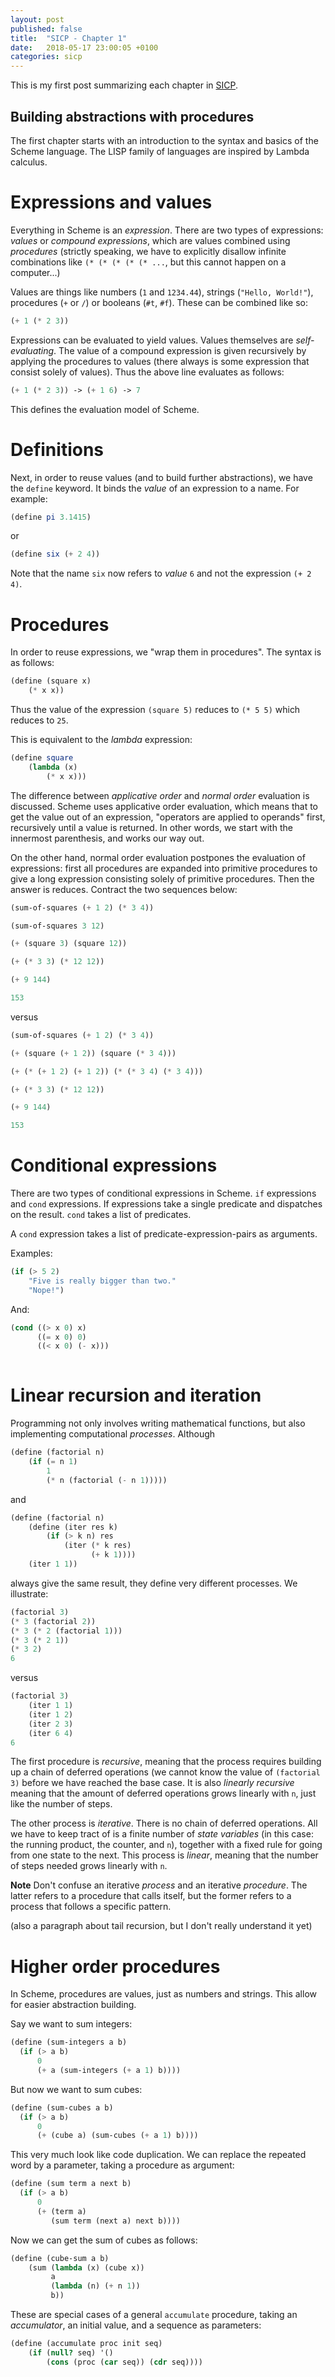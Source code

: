 ```yaml
---
layout: post
published: false
title:  "SICP - Chapter 1"
date:   2018-05-17 23:00:05 +0100
categories: sicp
---
```


This is my first post summarizing each chapter in [SICP](https://mitpress.mit.edu/sites/default/files/sicp/full-text/book/book-Z-H-4.html).

## Building abstractions with procedures

The first chapter starts with an introduction to the syntax and basics of the Scheme language. The LISP family of languages are inspired by Lambda calculus.

# Expressions and values

Everything in Scheme is an _expression_. There are two types of expressions: _values_ or _compound expressions_, which are values combined using _procedures_ (strictly speaking, we have to explicitly disallow infinite combinations like `(* (* (* (* (* ...`, but this cannot happen on a computer...) 

Values are things like numbers (`1` and `1234.44`), strings (`"Hello, World!"`), procedures (`+` or `/`) or booleans (`#t`, `#f`). These can be combined like so:

```scheme
(+ 1 (* 2 3))
```

Expressions can be evaluated to yield values. Values themselves are _self-evaluating_. The value of a compound expression is given recursively by applying the procedures to values (there always is some expression that consist solely of values). Thus the above line evaluates as follows:

```scheme
(+ 1 (* 2 3)) -> (+ 1 6) -> 7
```

This defines the evaluation model of Scheme.

#  Definitions

Next, in order to reuse values (and to build further abstractions), we have the `define` keyword. It binds the _value_ of an expression to a name. For example:

```scheme
(define pi 3.1415)
```
or
```scheme
(define six (+ 2 4))
```
Note that the name `six` now refers to _value_ `6` and not the expression `(+ 2 4)`.

# Procedures

In order to reuse expressions, we "wrap them in procedures". The syntax is as follows:

```scheme
(define (square x)
    (* x x))
```
Thus the value of the expression `(square 5)` reduces to `(* 5 5)` which reduces to `25`.

This is equivalent to the _lambda_ expression:

```scheme
(define square
    (lambda (x)
        (* x x)))
```

The difference between _applicative order_ and _normal order_ evaluation is discussed. Scheme uses applicative order evaluation, which means that to get the value out of an expression, "operators are applied to operands" first, recursively until a value is returned. In other words, we start with the innermost parenthesis, and works our way out.

On the other hand, normal order evaluation postpones the evaluation of expressions: first all procedures are expanded into primitive procedures to give a long expression consisting solely of primitive procedures. Then the answer is reduces. Contract the two sequences below:

```scheme
(sum-of-squares (+ 1 2) (* 3 4))

(sum-of-squares 3 12)

(+ (square 3) (square 12))

(+ (* 3 3) (* 12 12))

(+ 9 144)

153
```

versus

```scheme
(sum-of-squares (+ 1 2) (* 3 4))

(+ (square (+ 1 2)) (square (* 3 4)))

(+ (* (+ 1 2) (+ 1 2)) (* (* 3 4) (* 3 4)))

(+ (* 3 3) (* 12 12))

(+ 9 144)

153
```

# Conditional expressions

There are two types of conditional expressions in Scheme. `if` expressions and `cond` expressions. If expressions take a single predicate and dispatches on the result.  `cond` takes a list of predicates.

A `cond` expression takes a list of predicate-expression-pairs as arguments.

Examples:

```scheme
(if (> 5 2)
    "Five is really bigger than two."
    "Nope!")
```

And:

```scheme
(cond ((> x 0) x)
      ((= x 0) 0)
      ((< x 0) (- x)))
    
```

# Linear recursion and iteration

Programming not only involves writing mathematical functions, but also implementing computational _processes_. Although

```scheme
(define (factorial n)
    (if (= n 1)
        1
        (* n (factorial (- n 1)))))
```
and
```scheme
(define (factorial n)
    (define (iter res k)
        (if (> k n) res
            (iter (* k res)
                  (+ k 1))))
    (iter 1 1))
```

always give the same result, they define very different processes. We illustrate:

```scheme
(factorial 3)
(* 3 (factorial 2))
(* 3 (* 2 (factorial 1)))
(* 3 (* 2 1))
(* 3 2)
6
```
versus
```scheme
(factorial 3)
    (iter 1 1)
    (iter 1 2)
    (iter 2 3)
    (iter 6 4)
6
```

The first procedure is _recursive_, meaning that the process requires building up a chain of deferred operations (we cannot know the value of `(factorial 3)` before we have reached the base case. It is also _linearly recursive_ meaning that the amount of deferred operations grows linearly with `n`, just like the number of steps.

The other process is _iterative_. There is no chain of deferred operations. All we have to keep tract of is a finite number of _state variables_ (in this case: the running product, the counter, and `n`), together with a fixed rule for going from one state to the next. This process is _linear_, meaning that the number of steps needed grows linearly with `n`. 

**Note** Don't confuse an iterative _process_ and an iterative _procedure_. The latter refers to a procedure that calls itself, but the former refers to a process that follows a specific pattern.

(also a paragraph about tail recursion, but I don't really understand it yet)

# Higher order procedures

In Scheme, procedures are values, just as numbers and strings. This allow for easier abstraction building.

Say we want to sum integers:
```scheme
(define (sum-integers a b)
  (if (> a b)
      0
      (+ a (sum-integers (+ a 1) b))))
```
But now we want to sum cubes:

```scheme
(define (sum-cubes a b)
  (if (> a b)
      0
      (+ (cube a) (sum-cubes (+ a 1) b))))
```

This very much look like code duplication. We can replace the repeated word by a parameter, taking a procedure as argument:

```scheme
(define (sum term a next b)
  (if (> a b)
      0
      (+ (term a)
         (sum term (next a) next b))))
```

Now we can get the sum of cubes as follows:
```scheme
(define (cube-sum a b)
    (sum (lambda (x) (cube x))
         a
         (lambda (n) (+ n 1))
         b))
```

These are special cases of a general `accumulate` procedure, taking an _accumulator_, an initial value, and a sequence as parameters:
```scheme
(define (accumulate proc init seq)
    (if (null? seq) '()
        (cons (proc (car seq)) (cdr seq))))
```




